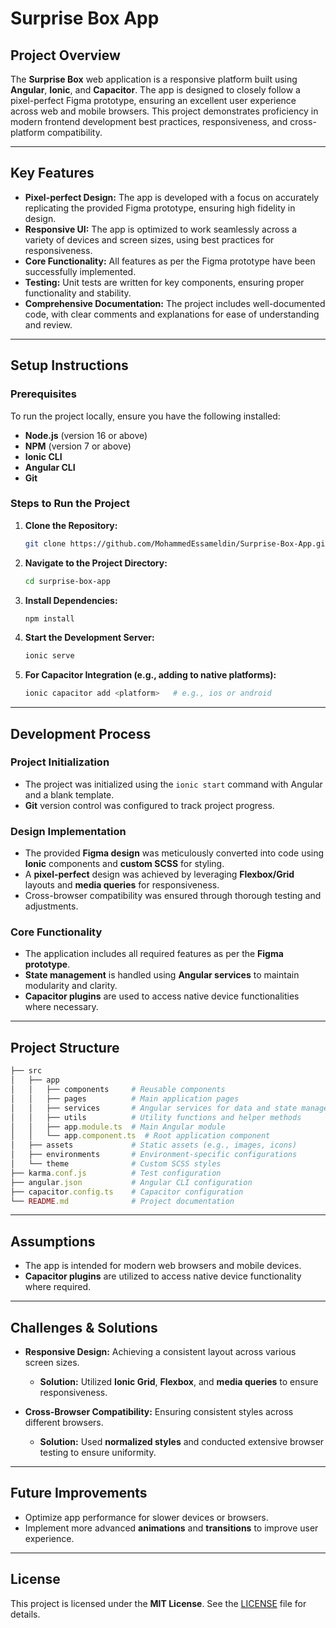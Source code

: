 
# Surprise Box App

## Project Overview

The **Surprise Box** web application is a responsive platform built using **Angular**, **Ionic**, and **Capacitor**. The app is designed to closely follow a pixel-perfect Figma prototype, ensuring an excellent user experience across web and mobile browsers. This project demonstrates proficiency in modern frontend development best practices, responsiveness, and cross-platform compatibility.

---

## Key Features

- **Pixel-perfect Design:** The app is developed with a focus on accurately replicating the provided Figma prototype, ensuring high fidelity in design.
- **Responsive UI:** The app is optimized to work seamlessly across a variety of devices and screen sizes, using best practices for responsiveness.
- **Core Functionality:** All features as per the Figma prototype have been successfully implemented.
- **Testing:** Unit tests are written for key components, ensuring proper functionality and stability.
- **Comprehensive Documentation:** The project includes well-documented code, with clear comments and explanations for ease of understanding and review.

---

## Setup Instructions

### Prerequisites

To run the project locally, ensure you have the following installed:

- **Node.js** (version 16 or above)
- **NPM** (version 7 or above)
- **Ionic CLI**
- **Angular CLI**
- **Git**

### Steps to Run the Project

1. **Clone the Repository:**
   ```bash
   git clone https://github.com/MohammedEssameldin/Surprise-Box-App.git
   ```

2. **Navigate to the Project Directory:**
   ```bash
   cd surprise-box-app
   ```

3. **Install Dependencies:**
   ```bash
   npm install
   ```

4. **Start the Development Server:**
   ```bash
   ionic serve
   ```


5. **For Capacitor Integration (e.g., adding to native platforms):**
   ```bash
   ionic capacitor add <platform>   # e.g., ios or android
   ```

---

## Development Process

### Project Initialization
- The project was initialized using the `ionic start` command with Angular and a blank template.
- **Git** version control was configured to track project progress.

### Design Implementation
- The provided **Figma design** was meticulously converted into code using **Ionic** components and **custom SCSS** for styling.
- A **pixel-perfect** design was achieved by leveraging **Flexbox/Grid** layouts and **media queries** for responsiveness.
- Cross-browser compatibility was ensured through thorough testing and adjustments.

### Core Functionality
- The application includes all required features as per the **Figma prototype**.
- **State management** is handled using **Angular services** to maintain modularity and clarity.
- **Capacitor plugins** are used to access native device functionalities where necessary.


---

## Project Structure

```ruby
├── src
│   ├── app
│   │   ├── components     # Reusable components
│   │   ├── pages          # Main application pages
│   │   ├── services       # Angular services for data and state management
│   │   ├── utils          # Utility functions and helper methods
│   │   ├── app.module.ts  # Main Angular module
│   │   └── app.component.ts  # Root application component
│   ├── assets             # Static assets (e.g., images, icons)
│   ├── environments       # Environment-specific configurations
│   └── theme              # Custom SCSS styles
├── karma.conf.js          # Test configuration
├── angular.json           # Angular CLI configuration
├── capacitor.config.ts    # Capacitor configuration
└── README.md              # Project documentation
```

---

## Assumptions

- The app is intended for modern web browsers and mobile devices.
- **Capacitor plugins** are utilized to access native device functionality where required.

---

## Challenges & Solutions

- **Responsive Design:** Achieving a consistent layout across various screen sizes.
  - **Solution:** Utilized **Ionic Grid**, **Flexbox**, and **media queries** to ensure responsiveness.

- **Cross-Browser Compatibility:** Ensuring consistent styles across different browsers.
  - **Solution:** Used **normalized styles** and conducted extensive browser testing to ensure uniformity.


---

## Future Improvements

- Optimize app performance for slower devices or browsers.
- Implement more advanced **animations** and **transitions** to improve user experience.

---

## License

This project is licensed under the **MIT License**. See the [LICENSE](./LICENSE) file for details.
